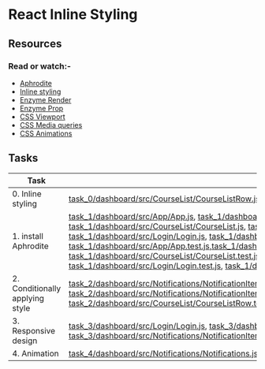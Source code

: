 # React Inline Styling

## Resources

### Read or watch:-

* [Aphrodite](https://intranet.alxswe.com/rltoken/DfGvHrI6zsKtKFEYWajLoA)
* [Inline styling](https://intranet.alxswe.com/rltoken/s2il-pXJvk6Lxj6BmAWG9Q)
* [Enzyme Render](https://intranet.alxswe.com/rltoken/hX2sEidBZzVuGUNhCv3MWA)
* [Enzyme Prop](https://intranet.alxswe.com/rltoken/lhm4Qeyjz3oyCa6C4zgzCQ)
* [CSS Viewport](https://intranet.alxswe.com/rltoken/IegHHFC5DpSqXeHIccDZDg)
* [CSS Media queries](https://intranet.alxswe.com/rltoken/6-GPqaJjRsdE9qgy_8ZTpg)
* [CSS Animations](https://intranet.alxswe.com/rltoken/z02z0ouci-gTwD0zDk5Kcw)

## Tasks

| Task | File |
| ---- | ---- |
| 0. Inline styling | [task_0/dashboard/src/CourseList/CourseListRow.js](./task_0/dashboard/src/CourseList/CourseListRow.js), [task_0/dashboard/src/CourseList/CourseListRow.test.js](./task_0/dashboard/src/CourseList/CourseListRow.test.js) |
| 1. install Aphrodite | [task_1/dashboard/src/App/App.js](./task_1/dashboard/src/App/App.js), [task_1/dashboard/src/BodySection/BodySectionWithMarginBottom.js](./task_1/dashboard/src/BodySection/BodySectionWithMarginBottom.js), [task_1/dashboard/src/CourseList/CourseList.js](./task_1/dashboard/src/CourseList/CourseList.js), [task_1/dashboard/src/Header/Header.js](./task_1/dashboard/src/Header/Header.js), [task_1/dashboard/src/Login/Login.js](./task_1/dashboard/src/Login/Login.js), [task_1/dashboard/src/Notifications/Notifications.js](./task_1/dashboard/src/Notifications/Notifications.js), [task_1/dashboard/src/App/App.test.js,task_1/dashboard/src/BodySection/BodySectionWithMarginBottom.test.js](./task_1/dashboard/src/App/App.test.js,task_1/dashboard/src/BodySection/BodySectionWithMarginBottom.test.js), [task_1/dashboard/src/CourseList/CourseList.test.js](./task_1/dashboard/src/CourseList/CourseList.test.js), [task_1/dashboard/src/Header/Header.test.js](./task_1/dashboard/src/Header/Header.test.js), [task_1/dashboard/src/Login/Login.test.js](./task_1/dashboard/src/Login/Login.test.js), [task_1/dashboard/src/Notifications/Notifications.test.js](./task_1/dashboard/src/Notifications/Notifications.test.js) |
| 2. Conditionally applying style | [task_2/dashboard/src/Notifications/NotificationItem.js](./task_2/dashboard/src/Notifications/NotificationItem.js), [task_2/dashboard/src/Notifications/NotificationItem.test.js](./task_2/dashboard/src/Notifications/NotificationItem.test.js), [task_2/dashboard/src/CourseList/CourseListRow.js](./task_2/dashboard/src/CourseList/CourseListRow.js), [task_2/dashboard/src/CourseList/CourseListRow.test.js](./task_2/dashboard/src/CourseList/CourseListRow.test.js) |
| 3. Responsive design | [task_3/dashboard/src/Login/Login.js](./task_3/dashboard/src/Login/Login.js), [task_3/dashboard/src/Notifications/Notifications.js](./task_3/dashboard/src/Notifications/Notifications.js), [task_3/dashboard/src/Notifications/NotificationItem.js](./task_3/dashboard/src/Notifications/NotificationItem.js) |
| 4. Animation | [task_4/dashboard/src/Notifications/Notifications.js](./task_4/dashboard/src/Notifications/Notifications.js) |
